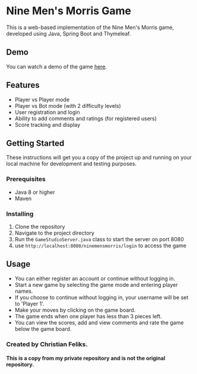 # Nine Men's Morris Game

This is a web-based implementation of the Nine Men's Morris game, developed using Java, Spring Boot and Thymeleaf.

## Demo

You can watch a demo of the game [here](https://youtu.be/cCqKJNvhRB0).

## Features

- Player vs Player mode
- Player vs Bot mode (with 2 difficulty levels)
- User registration and login
- Ability to add comments and ratings (for registered users)
- Score tracking and display

## Getting Started

These instructions will get you a copy of the project up and running on your local machine for development and testing purposes.

### Prerequisites

- Java 8 or higher
- Maven

### Installing

1. Clone the repository
2. Navigate to the project directory
3. Run the `GameStudioServer.java` class to start the server on port 8080
4. use `http://localhost:8080/ninemensmorris/login` to access the game

## Usage

- You can either register an account or continue without logging in.
- Start a new game by selecting the game mode and entering player names.
- If you choose to continue without logging in, your username will be set to 'Player 1'.
- Make your moves by clicking on the game board.
- The game ends when one player has less than 3 pieces left.
- You can view the scores, add and view comments and rate the game below the game board.

### Created by Christian Feliks.
#### This is a copy from my private repository and is not the original repository.
